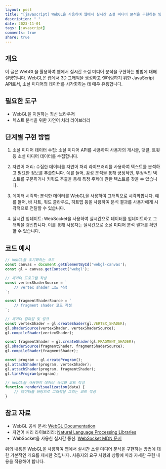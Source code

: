 ```yaml
---
layout: post
title: "[javascript] WebGL을 사용하여 웹에서 실시간 소셜 미디어 분석을 구현하는 방법"
description: " "
date: 2023-11-01
tags: [javascript]
comments: true
share: true
---
```


## 개요
이 글은 WebGL을 활용하여 웹에서 실시간 소셜 미디어 분석을 구현하는 방법에 대해 설명합니다. WebGL은 웹에서 3D 그래픽을 생성하고 렌더링하기 위한 JavaScript API로서, 소셜 미디어의 데이터를 시각화하는 데 매우 유용합니다.

## 필요한 도구
- WebGL을 지원하는 최신 브라우저
- 텍스트 분석을 위한 자연어 처리 라이브러리

## 단계별 구현 방법
1. 소셜 미디어 데이터 수집: 소셜 미디어 API를 사용하여 사용자의 게시글, 댓글, 트윗 등 소셜 미디어 데이터를 수집합니다.

2. 자연어 처리: 수집한 데이터를 자연어 처리 라이브러리를 사용하여 텍스트를 분석하고 필요한 정보를 추출합니다. 예를 들어, 감성 분석을 통해 긍정적인, 부정적인 텍스트를 구분하거나 키워드 추출을 통해 특정 주제에 관한 텍스트를 찾을 수 있습니다.

3. 데이터 시각화: 분석한 데이터를 WebGL을 사용하여 그래픽으로 시각화합니다. 예를 들어, 바 차트, 워드 클라우드, 히트맵 등을 사용하여 분석 결과를 사용자에게 시각적으로 전달할 수 있습니다.

4. 실시간 업데이트: WebSocket을 사용하여 실시간으로 데이터를 업데이트하고 그래픽을 갱신합니다. 이를 통해 사용자는 실시간으로 소셜 미디어 분석 결과를 확인할 수 있습니다.

## 코드 예시

```javascript
// WebGL을 초기화하는 코드
const canvas = document.getElementById('webgl-canvas');
const gl = canvas.getContext('webgl');

// 셰이더 프로그램 작성
const vertexShaderSource = `
    // vertex shader 코드 작성
`;

const fragmentShaderSource = `
    // fragment shader 코드 작성
`;

// 셰이더 컴파일 및 링크
const vertexShader = gl.createShader(gl.VERTEX_SHADER);
gl.shaderSource(vertexShader, vertexShaderSource);
gl.compileShader(vertexShader);

const fragmentShader = gl.createShader(gl.FRAGMENT_SHADER);
gl.shaderSource(fragmentShader, fragmentShaderSource);
gl.compileShader(fragmentShader);

const program = gl.createProgram();
gl.attachShader(program, vertexShader);
gl.attachShader(program, fragmentShader);
gl.linkProgram(program);

// WebGL을 사용하여 데이터 시각화 코드 작성
function renderVisualization(data) {
    // 데이터를 바탕으로 그래픽을 그리는 코드 작성
}
```

## 참고 자료
- WebGL 공식 문서: [WebGL Documentation](https://developer.mozilla.org/ko/docs/Web/API/WebGL_API)
- 자연어 처리 라이브러리: [Natural Language Processing Libraries](https://www.nltk.org/)
- WebSocket을 사용한 실시간 통신: [WebSocket MDN 문서](https://developer.mozilla.org/ko/docs/Web/API/WebSocket)

위의 내용은 WebGL을 사용하여 웹에서 실시간 소셜 미디어 분석을 구현하는 방법에 대한 기본적인 개요를 제시한 것입니다. 사용자의 요구 사항과 상황에 따라 자세한 구현 내용을 적용해야 합니다.